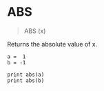 # ABS

> ABS (x)

Returns the absolute value of x.

```
a =  1
b = -1

print abs(a)
print abs(b)
```
